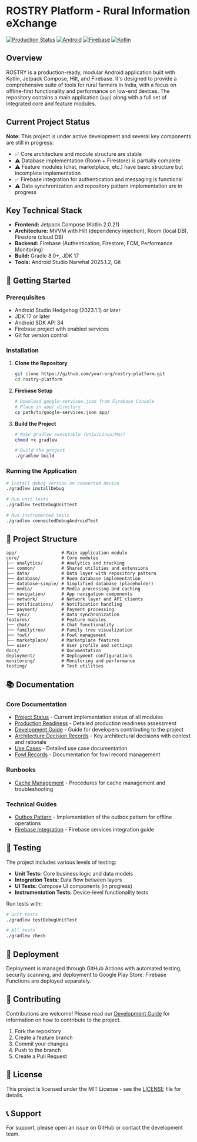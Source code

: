 # ROSTRY Platform - Rural Information eXchange

[![Production Status](https://img.shields.io/badge/Status-Production%20Ready-brightgreen)](./PRODUCTION_READINESS.md)
[![Android](https://img.shields.io/badge/Platform-Android-green.svg)](https://developer.android.com)
[![Firebase](https://img.shields.io/badge/Backend-Firebase-orange.svg)](https://firebase.google.com)
[![Kotlin](https://img.shields.io/badge/Language-Kotlin-blue.svg)](https://kotlinlang.org)

## Overview

ROSTRY is a production-ready, modular Android application built with Kotlin, Jetpack Compose, Hilt, and Firebase. It's designed to provide a comprehensive suite of tools for rural farmers in India, with a focus on offline-first functionality and performance on low-end devices. The repository contains a main application (`app`) along with a full set of integrated core and feature modules.

## Current Project Status

**Note:** This project is under active development and several key components are still in progress:

- ✅ Core architecture and module structure are stable
- ⚠️ Database implementation (Room + Firestore) is partially complete
- ⚠️ Feature modules (chat, marketplace, etc.) have basic structure but incomplete implementation
- ✅ Firebase integration for authentication and messaging is functional
- ⚠️ Data synchronization and repository pattern implementation are in progress

## Key Technical Stack

- **Frontend:** Jetpack Compose (Kotlin 2.0.21)
- **Architecture:** MVVM with Hilt (dependency injection), Room (local DB), Firestore (cloud DB)
- **Backend:** Firebase (Authentication, Firestore, FCM, Performance Monitoring)
- **Build:** Gradle 8.0+, JDK 17
- **Tools:** Android Studio Narwhal 2025.1.2, Git

## 🚀 Getting Started

### **Prerequisites**
- Android Studio Hedgehog (2023.1.1) or later
- JDK 17 or later
- Android SDK API 34
- Firebase project with enabled services
- Git for version control

### **Installation**

1. **Clone the Repository**
   ```bash
   git clone https://github.com/your-org/rostry-platform.git
   cd rostry-platform
   ```

2. **Firebase Setup**
   ```bash
   # Download google-services.json from Firebase Console
   # Place in app/ directory
   cp path/to/google-services.json app/
   ```

3. **Build the Project**
   ```bash
   # Make gradlew executable (Unix/Linux/Mac)
   chmod +x gradlew
   
   # Build the project
   ./gradlew build
   ```

### **Running the Application**

```bash
# Install debug version on connected device
./gradlew installDebug

# Run unit tests
./gradlew testDebugUnitTest

# Run instrumented tests
./gradlew connectedDebugAndroidTest
```

## 📁 Project Structure

```
app/                 # Main application module
core/                # Core modules
├── analytics/       # Analytics and tracking
├── common/          # Shared utilities and extensions
├── data/            # Data layer with repository pattern
├── database/        # Room database implementation
├── database-simple/ # Simplified database (placeholder)
├── media/           # Media processing and caching
├── navigation/      # App navigation components
├── network/         # Network layer and API clients
├── notifications/   # Notification handling
├── payment/         # Payment processing
└── sync/            # Data synchronization
features/            # Feature modules
├── chat/            # Chat functionality
├── familytree/      # Family tree visualization
├── fowl/            # Fowl management
├── marketplace/     # Marketplace features
└── user/            # User profile and settings
docs/                # Documentation
deployment/          # Deployment configurations
monitoring/          # Monitoring and performance
testing/             # Test utilities
```

## 📚 Documentation

### Core Documentation
- [Project Status](./STATUS.md) - Current implementation status of all modules
- [Production Readiness](./PRODUCTION_READINESS.md) - Detailed production readiness assessment
- [Development Guide](./docs/DEVELOPMENT_GUIDE.md) - Guide for developers contributing to the project
- [Architecture Decision Records](./docs/adr/) - Key architectural decisions with context and rationale
- [Use Cases](./docs/USE_CASES.md) - Detailed use case documentation
- [Fowl Records](./docs/FOWL_RECORDS.md) - Documentation for fowl record management

### Runbooks
- [Cache Management](./docs/runbook/CacheManagement.md) - Procedures for cache management and troubleshooting

### Technical Guides
- [Outbox Pattern](./docs/OUTBOX_PATTERN.md) - Implementation of the outbox pattern for offline operations
- [Firebase Integration](./docs/FIREBASE_INTEGRATION.md) - Firebase services integration guide

## 🧪 Testing

The project includes various levels of testing:

- **Unit Tests:** Core business logic and data models
- **Integration Tests:** Data flow between layers
- **UI Tests:** Compose UI components (in progress)
- **Instrumentation Tests:** Device-level functionality tests

Run tests with:
```bash
# Unit tests
./gradlew testDebugUnitTest

# All tests
./gradlew check
```

## 🚀 Deployment

Deployment is managed through GitHub Actions with automated testing, security scanning, and deployment to Google Play Store. Firebase Functions are deployed separately.

## 🤝 Contributing

Contributions are welcome! Please read our [Development Guide](./docs/DEVELOPMENT_GUIDE.md) for information on how to contribute to the project.

1. Fork the repository
2. Create a feature branch
3. Commit your changes
4. Push to the branch
5. Create a Pull Request

## 📄 License

This project is licensed under the MIT License - see the [LICENSE](./LICENSE) file for details.

## 📞 Support

For support, please open an issue on GitHub or contact the development team.

